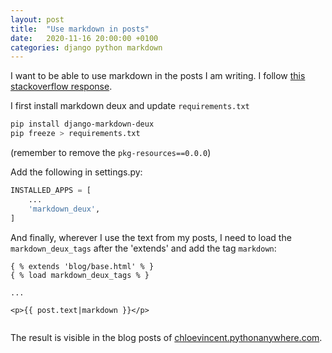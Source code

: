 ```yaml
---
layout: post
title:  "Use markdown in posts"
date:   2020-11-16 20:00:00 +0100
categories: django python markdown
---
```


I want to be able to use markdown in the posts I am writing. 
I follow [this stackoverflow response][so-markdown].

I first install markdown deux and update `requirements.txt`
```sh
pip install django-markdown-deux
pip freeze > requirements.txt
```
(remember to remove the `pkg-resources==0.0.0`)

Add the following in settings.py:
```python
INSTALLED_APPS = [
	...
    'markdown_deux',
]
```

And finally, wherever I use the text from my posts, I need to load the `markdown_deux_tags` after the 'extends' and add the tag `markdown`:
```
{ % extends 'blog/base.html' % }
{ % load markdown_deux_tags % }

...

<p>{{ post.text|markdown }}</p>


```

The result is visible in the blog posts of [chloevincent.pythonanywhere.com][mywebsite].

[mywebsite]:https://chloevincent.pythonanywhere.com
[so-markdown]:https://stackoverflow.com/questions/23031406/how-do-i-implement-markdown-in-django-1-6-app